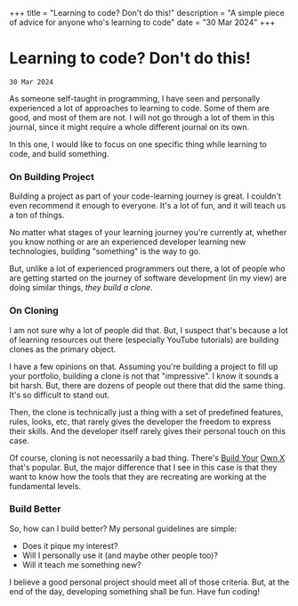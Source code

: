 +++
title = "Learning to code? Don't do this!"
description = "A simple piece of advice for anyone who's learning to code"
date = "30 Mar 2024"
+++

# Learning to code? Don't do this!
`30 Mar 2024`

As someone self-taught in programming, I have seen and personally experienced a lot of approaches to learning to code. Some of them are good, and most of them are not. I will not go through a lot of them in this journal, since it might require a whole different journal on its own.

In this one, I would like to focus on one specific thing while learning to code, and build something.

### On Building Project

Building a project as part of your code-learning journey is great. I couldn't even recommend it enough to everyone. It's a lot of fun, and it will teach us a ton of things.

No matter what stages of your learning journey you're currently at, whether you know nothing or are an experienced developer learning new technologies, building "something" is the way to go.

But, unlike a lot of experienced programmers out there, a lot of people who are getting started on the journey of software development (in my view) are doing similar things, _they build a clone_.

### On Cloning

I am not sure why a lot of people did that. But, I suspect that's because a lot of learning resources out there (especially YouTube tutorials) are building clones as the primary object.

I have a few opinions on that. Assuming you're building a project to fill up your portfolio, building a clone is not that "impressive". I know it sounds a bit harsh. But, there are dozens of people out there that did the same thing. It's so difficult to stand out.

Then, the clone is technically just a thing with a set of predefined features, rules, looks, etc, that rarely gives the developer the freedom to express their skills. And the developer itself rarely gives their personal touch on this case.

Of course, cloning is not necessarily a bad thing. There's [Build Your](https://build-your-own.org/) [Own X](https://github.com/codecrafters-io/build-your-own-x) that's popular. But, the major difference that I see in this case is that they want to know how the tools that they are recreating are working at the fundamental levels.

### Build Better

So, how can I build better? My personal guidelines are simple:

- Does it pique my interest?
- Will I personally use it (and maybe other people too)?
- Will it teach me something new?

I believe a good personal project should meet all of those criteria. But, at the end of the day, developing something shall be fun. Have fun coding!
